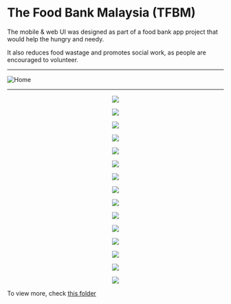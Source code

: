 # The Food Bank Malaysia (TFBM)

The mobile & web UI was designed as part of a food bank app project that would help the hungry and needy.

It also reduces food wastage and promotes social work, as people are encouraged to volunteer.

-----------------------------------------------------------------------------------------------

![Home](web_ui/Home-Web.jpg)

-----------------------------------------------------------------------------------------------

<p align="center">
  <img src="mobile_ui/1.jpg"/>
</p>

<p align="center">
  <img src="mobile_ui/2.jpg"/>
</p>

<p align="center">
  <img src="mobile_ui/3.jpg"/>
</p>

<p align="center">
  <img src="mobile_ui/4.jpg"/>
</p>

<p align="center">
  <img src="mobile_ui/5.jpg"/>
</p>

<p align="center">
  <img src="mobile_ui/6.jpg"/>
</p>

<p align="center">
  <img src="mobile_ui/7.jpg"/>
</p>

<p align="center">
  <img src="mobile_ui/8.jpg"/>
</p>

<p align="center">
  <img src="mobile_ui/8.jpg"/>
</p>

<p align="center">
  <img src="mobile_ui/9.jpg"/>
</p>

<p align="center">
  <img src="mobile_ui/10.jpg"/>
</p>

<p align="center">
  <img src="mobile_ui/9.jpg"/>
</p>

<p align="center">
  <img src="mobile_ui/11.jpg"/>
</p>

<p align="center">
  <img src="mobile_ui/12.jpg"/>
</p>

<p align="center">
  <img src="mobile_ui/13.jpg"/>
</p>

To view more, check [this folder](/web_ui)





